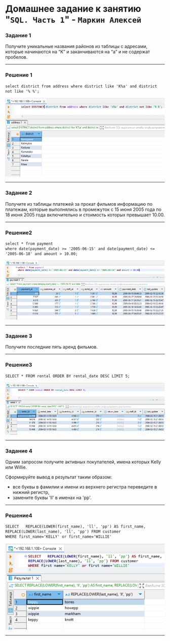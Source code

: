 # Домашнее задание к занятию "`SQL. Часть 1`" - `Маркин Алексей`

### Задание 1

Получите уникальные названия районов из таблицы с адресами, которые начинаются на “K” и заканчиваются на “a” и не содержат пробелов.

---

### Решение 1

```
select district from address where district like 'K%a' and district not like '% %';
```

![Задание 1](https://github.com/Markin-AI/12-3/blob/main/img/1-1.png)

---

### Задание 2

Получите из таблицы платежей за прокат фильмов информацию по платежам, которые выполнялись в промежуток с 15 июня 2005 года по 18 июня 2005 года включительно и стоимость которых превышает 10.00.

---

### Решение2

```
select * from payment
where date(payment_date) >= '2005-06-15' and date(payment_date) <= '2005-06-18' and amount > 10.00;
```

![Задание 2](https://github.com/Markin-AI/12-3/blob/main/img/2-1.png)

---

### Задание 3

Получите последние пять аренд фильмов.

---

### Решение3

```
SELECT * FROM rental ORDER BY rental_date DESC LIMIT 5;
```

![Задание 3](https://github.com/Markin-AI/12-3/blob/main/img/3-1.png)

---

### Задание 4

Одним запросом получите активных покупателей, имена которых Kelly или Willie. 

Сформируйте вывод в результат таким образом:
- все буквы в фамилии и имени из верхнего регистра переведите в нижний регистр,
- замените буквы 'll' в именах на 'pp'.

---

### Решение4

```
SELECT   REPLACE(LOWER(first_name), 'll', 'pp') AS first_name,  
REPLACE(LOWER(last_name), 'll', 'pp') FROM customer 
WHERE first_name='KELLY' or first_name='WILLIE'
```

![Задание 4](https://github.com/Markin-AI/12-3/blob/main/img/4-1.png)

---